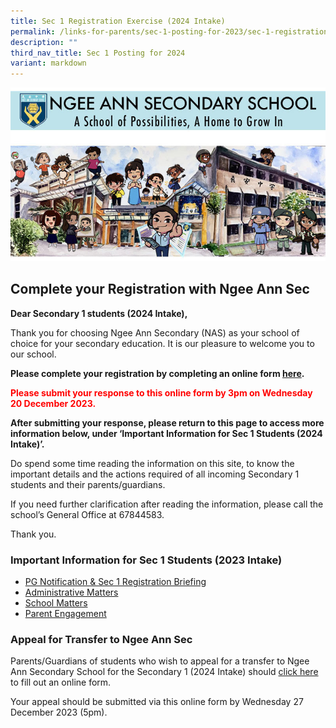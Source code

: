 ```yaml
---
title: Sec 1 Registration Exercise (2024 Intake)
permalink: /links-for-parents/sec-1-posting-for-2023/sec-1-registration-exercise-2024-intake/
description: ""
third_nav_title: Sec 1 Posting for 2024
variant: markdown
---
```

![](/images/Sec1RegA.jpg)

## Complete your Registration with Ngee Ann Sec

**Dear Secondary 1 students (2024 Intake),**

Thank you for choosing Ngee Ann Secondary (NAS) as your school of choice for your secondary education. It is our pleasure to welcome you to our school. 

**Please complete your registration by completing an online form [here](https://form.gov.sg/6554c5d94833110012f97115).**

<b style="color:red;">Please submit your response to this online form by 3pm on Wednesday 20 December 2023.</b>

**After submitting your response, please return to this page to access more information below, under ‘Important Information for Sec 1 Students (2024 Intake)’.**

Do spend some time reading the information on this site, to know the important details and the actions required of all incoming Secondary 1 students and their parents/guardians.

If you need further clarification after reading the information, please call the school’s General Office at 67844583. 

Thank you.

### Important Information for Sec 1 Students (2023 Intake)

* [PG Notification &amp; Sec 1 Registration Briefing](/links-for-parents/sec-1-posting-for-2023/pg-notifications-n-sec-1-registration-briefing)
* [Administrative Matters](/links-for-parents/sec-1-posting-for-2023/administrative-matters)
* [School Matters](/links-for-parents/sec-1-posting-for-2023/school-matters)
* [Parent Engagement](/links-for-parents/sec-1-posting-for-2023/parent-engagement)

### Appeal for Transfer to Ngee Ann Sec

Parents/Guardians of students who wish to appeal for a transfer to Ngee Ann Secondary School for the Secondary 1 (2024 Intake) should [click here](https://form.gov.sg/6578eeef869e0a001257cb19) to fill out an online form.

Your appeal should be submitted via this online form by Wednesday 27 December 2023 (5pm).